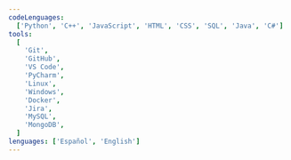 ```yaml
---
codeLenguages:
  ['Python', 'C++', 'JavaScript', 'HTML', 'CSS', 'SQL', 'Java', 'C#']
tools:
  [
    'Git',
    'GitHub',
    'VS Code',
    'PyCharm',
    'Linux',
    'Windows',
    'Docker',
    'Jira',
    'MySQL',
    'MongoDB',
  ]
lenguages: ['Español', 'English']
---
```

